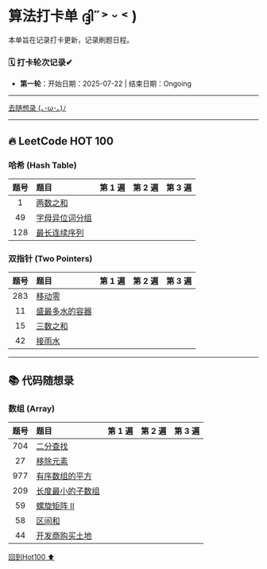 # 算法打卡单 ദ്ദി˶˃ ᵕ ˂ )

本单旨在记录打卡更新，记录刷题日程。


### 🗓️ 打卡轮次记录✔

*   **第一轮**：开始日期：2025-07-22 | 结束日期：Ongoing

---

[去随想录 (｡･ω･｡)ﾉ](#代码随想录模块)

---

## <a id="hot100-section"></a>🔥 LeetCode HOT 100

### 哈希 (Hash Table)

| 题号  | 题目                                                                   | 第 1 遍 | 第 2 遍 | 第 3 遍 |
|:---:|:---------------------------------------------------------------------|:-----:|:-----:|:-----:|
|  1  | [两数之和](https://leetcode.cn/problems/two-sum/)                        | []()  |       |       |
| 49  | [字母异位词分组](https://leetcode.cn/problems/group-anagrams/)              |       |       |       |
| 128 | [最长连续序列](https://leetcode.cn/problems/longest-consecutive-sequence/) |       |       |       |

### 双指针 (Two Pointers)

| 题号  | 题目                                                                 | 第 1 遍 | 第 2 遍 | 第 3 遍 |
|:---:|:-------------------------------------------------------------------|:-----:|:-----:|:-----:|
| 283 | [移动零](https://leetcode.cn/problems/move-zeroes/)                   |       |       |       |
| 11  | [盛最多水的容器](https://leetcode.cn/problems/container-with-most-water/) |       |       |       |
| 15  | [三数之和](https://leetcode.cn/problems/3sum/)                         |       |       |       |
| 42  | [接雨水](https://leetcode.cn/problems/trapping-rain-water/)           |       |       |       |

---

## <a id="代码随想录模块"></a>📚 代码随想录

### 数组 (Array)

| 题号  | 题目                                                                  | 第 1 遍 | 第 2 遍 | 第 3 遍 |
|:---:|:--------------------------------------------------------------------|:-----:|:-----:|:-----:|
| 704 | [二分查找](https://leetcode.cn/problems/binary-search/)                 |       |       |       |
| 27  | [移除元素](https://leetcode.cn/problems/remove-element/)                |       |       |       |
| 977 | [有序数组的平方](https://leetcode.cn/problems/squares-of-a-sorted-array/)  |       |       |       |
| 209 | [长度最小的子数组](https://leetcode.cn/problems/minimum-size-subarray-sum/) |       |       |       |
| 59  | [螺旋矩阵 II](https://leetcode.cn/problems/spiral-matrix-ii/)           |       |       |       |
| 58  | [区间和](https://kamacoder.com/problempage.php?pid=1070)               |       |       |       |
| 44  | [开发商购买土地](https://kamacoder.cn/problempage.php?pid=1044)            |       |       |       |

[回到Hot100 ⬆️](#hot100-section)
